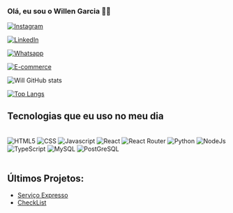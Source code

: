 ### Olá, eu sou o Willen Garcia 👾👋
[![Instagram](https://img.shields.io/badge/Instagram-E4405F?style=for-the-badge&logo=instagram&logoColor=white)](https://www.instagram.com/willen_garcia05/profilecard/?igsh=MmloY2IzNjRoNmwy)

[![LinkedIn](https://img.shields.io/badge/LinkedIn-0077B5?style=for-the-badge&logo=linkedin&logoColor=white)](www.linkedin.com/in/willen-garcia-271a49173)

[![Whatsapp](https://img.shields.io/badge/WhatsApp-25D366?style=for-the-badge&logo=whatsapp&logoColor=white)](https://wa.me/5591998185808)

[![E-commerce](https://img.shields.io/website?label=Servicexpress.com&style=for-the-badge&url=https://servicos-bice.vercel.app/)](https://servicos-bice.vercel.app/)

![Will GitHub stats](https://github-readme-stats.vercel.app/api?username=willengarcia&show_icons=true&theme=radical)

[![Top Langs](https://github-readme-stats.vercel.app/api/top-langs/?username=willengarcia)](https://github.com/anuraghazra/github-readme-stats)

## Tecnologias que eu uso no meu dia

<div style='display:inline_block'><br/>
    <img align='center'  alt='HTML5' src='https://img.shields.io/badge/HTML-239120?style=for-the-badge&logo=html5&logoColor=white'/>
    <img align='center'  alt='CSS' src='https://img.shields.io/badge/CSS3-1572B6?style=for-the-badge&logo=css3&logoColor=white'/>
    <img align='center'  alt='Javascript' src='https://img.shields.io/badge/JavaScript-F7DF1E?style=for-the-badge&logo=javascript&logoColor=black'/>
    <img align='center'  alt='React' src='https://img.shields.io/badge/React-20232A?style=for-the-badge&logo=react&logoColor=61DAFB'/>
    <img align='center'  alt='React Router' src='https://img.shields.io/badge/React_Router-CA4245?style=for-the-badge&logo=react-router&logoColor=white'/>
    <img align='center'  alt='Python' src='https://img.shields.io/badge/Python-3776AB?style=for-the-badge&logo=python&logoColor=white'/>
    <img align='center'  alt='NodeJs' src='https://img.shields.io/badge/Node.js-43853D?style=for-the-badge&logo=node.js&logoColor=white'/>
    <img align='center'  alt='TypeScript' src='https://img.shields.io/badge/TypeScript-007ACC?style=for-the-badge&logo=typescript&logoColor=white'/>
    <img align='center'  alt='MySQL' src='https://img.shields.io/badge/MySQL-00000F?style=for-the-badge&logo=mysql&logoColor=white'/>
    <img align='center'  alt='PostGreSQL' src='https://img.shields.io/badge/PostgreSQL-316192?style=for-the-badge&logo=postgresql&logoColor=white'/>
</div><br/>

## Últimos Projetos:
- [Serviço Expresso](https://servicos-bice.vercel.app/)
- [CheckList](https://checklist-khaki.vercel.app/)

